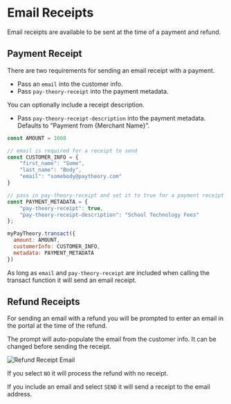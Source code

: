 # Email Receipts

Email receipts are available to be sent at the time of a payment and refund.

## Payment Receipt

There are two requirements for sending an email receipt with a payment.

* Pass an `email` into the customer info.
* Pass `pay-theory-receipt` into the payment metadata.

You can optionally include a receipt description. 
* Pass `pay-theory-receipt-description` into the payment metadata. Defaults to "Payment from {Merchant Name}".

```javascript
const AMOUNT = 1000

// email is required for a receipt to send
const CUSTOMER_INFO = {
    "first_name": "Some",
    "last_name": "Body",
    "email": "somebody@paytheory.com"
}

// pass in pay-theory-receipt and set it to true for a payment receipt to send
const PAYMENT_METADATA = {
    "pay-theory-receipt": true,
    "pay-theory-receipt-description": "School Technology Fees"
};

myPayTheory.transact({
  amount: AMOUNT,
  customerInfo: CUSTOMER_INFO,
  metadata: PAYMENT_METADATA
})
```

As long as `email` and `pay-theory-receipt` are included when calling the transact function it will send an email receipt.

## Refund Receipts

For sending an email with a refund you will be prompted to enter an email in the portal at the time of the refund.

The prompt will auto-populate the email from the customer info. It can be changed before sending the receipt.

![Refund Receipt Email](https://books-ui-assets.s3.amazonaws.com/refund-receipt.png)

If you select `NO` it will process the refund with no receipt.

If you include an email and select `SEND` it will send a receipt to the email address.
